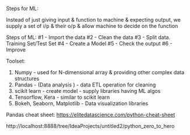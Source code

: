 Steps for ML:


Instead of just giving input & function to machine & expecting output, we supply a set of i/p & their o/p
& allow machine to decide on the function


Steps of ML:
#1 - Import the data
#2 - Clean the data
#3 - Split data. Training Set/Test Set
#4 - Create a Model 
#5 - Check the output
#6 - Improve

Toolset:
1. Numpy - used for N-dimensional array & providing other complex data structures
2. Pandas - (Data analysis ) - data ETL operation for cleaning 
3. scikit learn - create model - supply libraries having ML algos
4. Tensorflow, Kera - similar to scikit learn
5. Bokeh, Seaborn, Matplotlib - Data visualization libraries


Pandas cheat sheet: https://elitedatascience.com/python-cheat-sheet


http://localhost:8888/tree/IdeaProjects/untitled2/python_zero_to_hero


